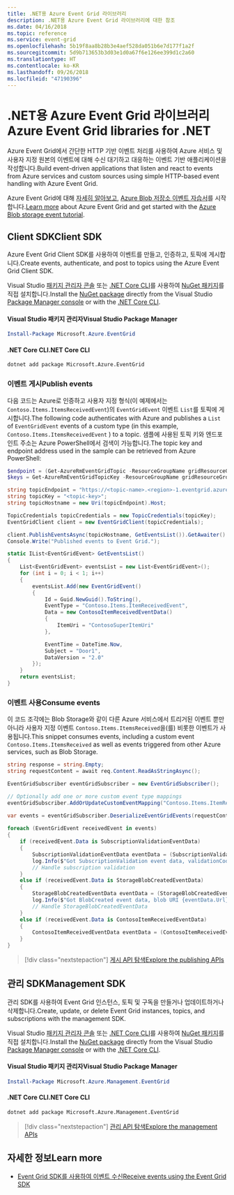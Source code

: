 ```yaml
---
title: .NET용 Azure Event Grid 라이브러리
description: .NET용 Azure Event Grid 라이브러리에 대한 참조
ms.date: 04/16/2018
ms.topic: reference
ms.service: event-grid
ms.openlocfilehash: 5b19f8aa8b28b3e4aef528da051b6e7d177f1a2f
ms.sourcegitcommit: 5d9b713653b3d03e1d0a67f6e126ee399d1c2a60
ms.translationtype: HT
ms.contentlocale: ko-KR
ms.lasthandoff: 09/26/2018
ms.locfileid: "47190396"
---
```

# <a name="azure-event-grid-libraries-for-net"></a><span data-ttu-id="4e6d7-103">.NET용 Azure Event Grid 라이브러리</span><span class="sxs-lookup"><span data-stu-id="4e6d7-103">Azure Event Grid libraries for .NET</span></span>

<span data-ttu-id="4e6d7-104">Azure Event Grid에서 간단한 HTTP 기반 이벤트 처리를 사용하여 Azure 서비스 및 사용자 지정 원본의 이벤트에 대해 수신 대기하고 대응하는 이벤트 기반 애플리케이션을 작성합니다.</span><span class="sxs-lookup"><span data-stu-id="4e6d7-104">Build event-driven applications that listen and react to events from Azure services and custom sources using simple HTTP-based event handling with Azure Event Grid.</span></span>

<span data-ttu-id="4e6d7-105">Azure Event Grid에 대해 [자세히 알아보고](/azure/event-grid/overview), [Azure Blob 저장소 이벤트 자습서](/azure/storage/blobs/storage-blob-event-quickstart-powershell)를 시작합니다.</span><span class="sxs-lookup"><span data-stu-id="4e6d7-105">[Learn more](/azure/event-grid/overview) about Azure Event Grid and get started with the [Azure Blob storage event tutorial](/azure/storage/blobs/storage-blob-event-quickstart-powershell).</span></span> 

## <a name="client-sdk"></a><span data-ttu-id="4e6d7-106">Client SDK</span><span class="sxs-lookup"><span data-stu-id="4e6d7-106">Client SDK</span></span>

<span data-ttu-id="4e6d7-107">Azure Event Grid Client SDK를 사용하여 이벤트를 만들고, 인증하고, 토픽에 게시합니다.</span><span class="sxs-lookup"><span data-stu-id="4e6d7-107">Create events, authenticate, and post to topics using the Azure Event Grid Client SDK.</span></span>

<span data-ttu-id="4e6d7-108">Visual Studio [패키지 관리자 콘솔][PackageManager] 또는 [.NET Core CLI][DotNetCLI]를 사용하여 [NuGet 패키지](https://www.nuget.org/packages/Microsoft.Azure.Management.Network.Fluent)를 직접 설치합니다.</span><span class="sxs-lookup"><span data-stu-id="4e6d7-108">Install the [NuGet package](https://www.nuget.org/packages/Microsoft.Azure.Management.Network.Fluent) directly from the Visual Studio [Package Manager console][PackageManager] or with the [.NET Core CLI][DotNetCLI].</span></span>

#### <a name="visual-studio-package-manager"></a><span data-ttu-id="4e6d7-109">Visual Studio 패키지 관리자</span><span class="sxs-lookup"><span data-stu-id="4e6d7-109">Visual Studio Package Manager</span></span>

```powershell
Install-Package Microsoft.Azure.EventGrid
```

#### <a name="net-core-cli"></a><span data-ttu-id="4e6d7-110">.NET Core CLI</span><span class="sxs-lookup"><span data-stu-id="4e6d7-110">.NET Core CLI</span></span>

```bash
dotnet add package Microsoft.Azure.EventGrid 
```

### <a name="publish-events"></a><span data-ttu-id="4e6d7-111">이벤트 게시</span><span class="sxs-lookup"><span data-stu-id="4e6d7-111">Publish events</span></span>

<span data-ttu-id="4e6d7-112">다음 코드는 Azure로 인증하고 사용자 지정 형식(이 예제에서는 `Contoso.Items.ItemsReceivedEvent`)의 `EventGridEvent` 이벤트 `List`를 토픽에 게시합니다.</span><span class="sxs-lookup"><span data-stu-id="4e6d7-112">The following code authenticates with Azure and publishes a `List` of  `EventGridEvent` events of a custom type (in this example, `Contoso.Items.ItemsReceivedEvent` ) to a topic.</span></span> <span data-ttu-id="4e6d7-113">샘플에 사용된 토픽 키와 엔드포인트 주소는 Azure PowerShell에서 검색이 가능합니다.</span><span class="sxs-lookup"><span data-stu-id="4e6d7-113">The topic key and endpoint address used in the sample can be retrieved from Azure PowerShell:</span></span>

```powershell
$endpoint = (Get-AzureRmEventGridTopic -ResourceGroupName gridResourceGroup -Name <topic-name>).Endpoint
$keys = Get-AzureRmEventGridTopicKey -ResourceGroupName gridResourceGroup -Name <topic-name>
```

```csharp
string topicEndpoint = "https://<topic-name>.<region>-1.eventgrid.azure.net/api/events";
string topicKey = "<topic-key>";
string topicHostname = new Uri(topicEndpoint).Host;

TopicCredentials topicCredentials = new TopicCredentials(topicKey);
EventGridClient client = new EventGridClient(topicCredentials);

client.PublishEventsAsync(topicHostname, GetEventsList()).GetAwaiter().GetResult();
Console.Write("Published events to Event Grid.");

static IList<EventGridEvent> GetEventsList()
{
    List<EventGridEvent> eventsList = new List<EventGridEvent>();
    for (int i = 0; i < 1; i++)
    {
        eventsList.Add(new EventGridEvent()
        {
            Id = Guid.NewGuid().ToString(),
            EventType = "Contoso.Items.ItemReceivedEvent",
            Data = new ContosoItemReceivedEventData()
            {
                ItemUri = "ContosoSuperItemUri"
            },

            EventTime = DateTime.Now,
            Subject = "Door1",
            DataVersion = "2.0"
        });
    }
    return eventsList;
}
```

### <a name="consume-events"></a><span data-ttu-id="4e6d7-114">이벤트 사용</span><span class="sxs-lookup"><span data-stu-id="4e6d7-114">Consume events</span></span>

<span data-ttu-id="4e6d7-115">이 코드 조각에는 Blob Storage와 같이 다른 Azure 서비스에서 트리거된 이벤트 뿐만 아니라 사용자 지정 이벤트 `Contoso.Items.ItemsReceived`을(를) 비롯한 이벤트가 사용됩니다.</span><span class="sxs-lookup"><span data-stu-id="4e6d7-115">This snippet consumes events, including a custom event `Contoso.Items.ItemsReceived` as well as events triggered from other Azure services, such as Blob Storage.</span></span>

```csharp
string response = string.Empty;
string requestContent = await req.Content.ReadAsStringAsync();

EventGridSubscriber eventGridSubscriber = new EventGridSubscriber();

// Optionally add one or more custom event type mappings
eventGridSubscriber.AddOrUpdateCustomEventMapping("Contoso.Items.ItemReceived", typeof(ContosoItemReceivedEventData));

var events = eventGridSubscriber.DeserializeEventGridEvents(requestContent);            
 
foreach (EventGridEvent receivedEvent in events)
{
    if (receivedEvent.Data is SubscriptionValidationEventData)
    {
        SubscriptionValidationEventData eventData = (SubscriptionValidationEventData)receivedEvent.Data;
        log.Info($"Got SubscriptionValidation event data, validationCode: {eventData.ValidationCode},  validationUrl: {eventData.ValidationUrl}, topic: {eventGridEvent.Topic}");
        // Handle subscription validation
    }
    else if (receivedEvent.Data is StorageBlobCreatedEventData)
    {
        StorageBlobCreatedEventData eventData = (StorageBlobCreatedEventData)receivedEvent.Data;
        log.Info($"Got BlobCreated event data, blob URI {eventData.Url}");
        // Handle StorageBlobCreatedEventData
    }
    else if (receivedEvent.Data is ContosoItemReceivedEventData)
    {
        ContosoItemReceivedEventData eventData = (ContosoItemReceivedEventData)receivedEvent.Data;
    }
}
```

> [!div class="nextstepaction"]
> [<span data-ttu-id="4e6d7-116">게시 API 탐색</span><span class="sxs-lookup"><span data-stu-id="4e6d7-116">Explore the publishing APIs</span></span>](/dotnet/api/overview/azure/eventgrid/publish)

## <a name="management-sdk"></a><span data-ttu-id="4e6d7-117">관리 SDK</span><span class="sxs-lookup"><span data-stu-id="4e6d7-117">Management SDK</span></span>

<span data-ttu-id="4e6d7-118">관리 SDK를 사용하여 Event Grid 인스턴스, 토픽 및 구독을 만들거나 업데이트하거나 삭제합니다.</span><span class="sxs-lookup"><span data-stu-id="4e6d7-118">Create, update, or delete Event Grid instances, topics, and subscriptions with the management SDK.</span></span>

<span data-ttu-id="4e6d7-119">Visual Studio [패키지 관리자 콘솔][PackageManager] 또는 [.NET Core CLI][DotNetCLI]를 사용하여 [NuGet 패키지](https://www.nuget.org/packages/Microsoft.Azure.Management.Network.Fluent)를 직접 설치합니다.</span><span class="sxs-lookup"><span data-stu-id="4e6d7-119">Install the [NuGet package](https://www.nuget.org/packages/Microsoft.Azure.Management.Network.Fluent) directly from the Visual Studio [Package Manager console][PackageManager] or with the [.NET Core CLI][DotNetCLI].</span></span>


#### <a name="visual-studio-package-manager"></a><span data-ttu-id="4e6d7-120">Visual Studio 패키지 관리자</span><span class="sxs-lookup"><span data-stu-id="4e6d7-120">Visual Studio Package Manager</span></span>

```powershell
Install-Package Microsoft.Azure.Management.EventGrid
```

#### <a name="net-core-cli"></a><span data-ttu-id="4e6d7-121">.NET Core CLI</span><span class="sxs-lookup"><span data-stu-id="4e6d7-121">.NET Core CLI</span></span>

```bash
dotnet add package Microsoft.Azure.Management.EventGrid
```

> [!div class="nextstepaction"]
> [<span data-ttu-id="4e6d7-122">관리 API 탐색</span><span class="sxs-lookup"><span data-stu-id="4e6d7-122">Explore the management APIs</span></span>](/dotnet/api/overview/azure/eventgrid/management)

## <a name="learn-more"></a><span data-ttu-id="4e6d7-123">자세한 정보</span><span class="sxs-lookup"><span data-stu-id="4e6d7-123">Learn more</span></span>

- [<span data-ttu-id="4e6d7-124">Event Grid SDK를 사용하여 이벤트 수신</span><span class="sxs-lookup"><span data-stu-id="4e6d7-124">Receive events using the Event Grid SDK</span></span>](/azure/event-grid/receive-events)

[PackageManager]: https://docs.microsoft.com/nuget/tools/package-manager-console
[DotNetCLI]: https://docs.microsoft.com/dotnet/core/tools/dotnet-add-package
